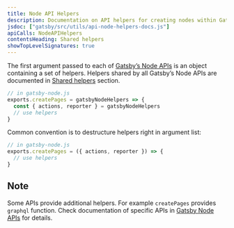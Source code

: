 ```yaml
---
title: Node API Helpers
description: Documentation on API helpers for creating nodes within Gatsby's GraphQL data layer
jsdoc: ["gatsby/src/utils/api-node-helpers-docs.js"]
apiCalls: NodeAPIHelpers
contentsHeading: Shared helpers
showTopLevelSignatures: true
---
```


The first argument passed to each of [Gatsby’s Node APIs](/docs/node-apis/) is an object containing a set of helpers. Helpers shared by all Gatsby’s Node APIs are documented in [Shared helpers](#shared-helpers) section.

```javascript
// in gatsby-node.js
exports.createPages = gatsbyNodeHelpers => {
  const { actions, reporter } = gatsbyNodeHelpers
  // use helpers
}
```

Common convention is to destructure helpers right in argument list:

```javascript
// in gatsby-node.js
exports.createPages = ({ actions, reporter }) => {
  // use helpers
}
```

## Note

Some APIs provide additional helpers. For example `createPages` provides `graphql` function. Check documentation of specific APIs in [Gatsby Node APIs](/docs/node-apis/) for details.
